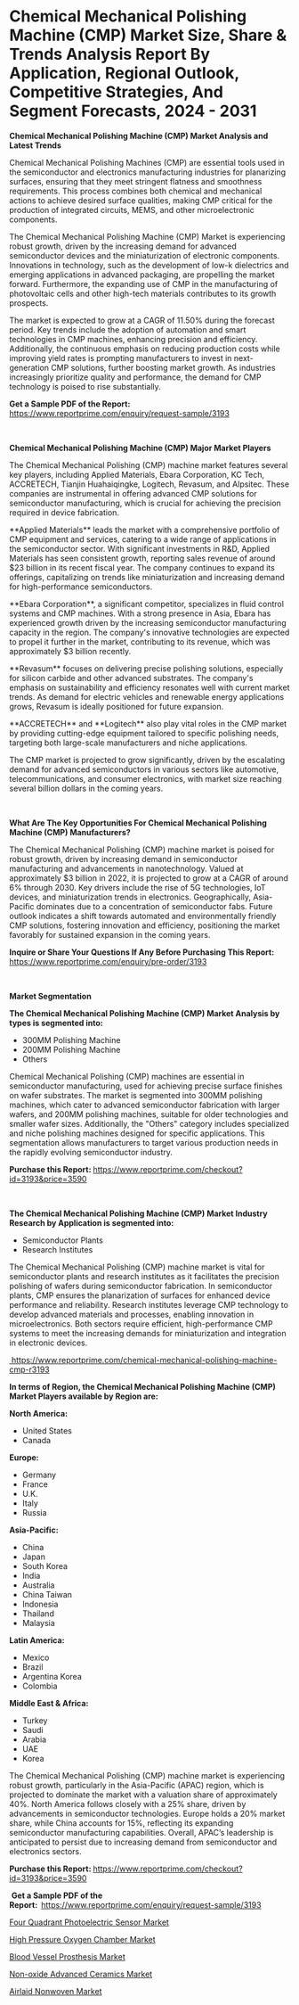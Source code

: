 <p><h1>Chemical Mechanical Polishing Machine (CMP) Market Size, Share & Trends Analysis Report By Application, Regional Outlook, Competitive Strategies, And Segment Forecasts, 2024 - 2031</h1></p><p><strong>Chemical Mechanical Polishing Machine (CMP) Market Analysis and Latest Trends</strong></p>
<p><p>Chemical Mechanical Polishing Machines (CMP) are essential tools used in the semiconductor and electronics manufacturing industries for planarizing surfaces, ensuring that they meet stringent flatness and smoothness requirements. This process combines both chemical and mechanical actions to achieve desired surface qualities, making CMP critical for the production of integrated circuits, MEMS, and other microelectronic components.</p><p>The Chemical Mechanical Polishing Machine (CMP) Market is experiencing robust growth, driven by the increasing demand for advanced semiconductor devices and the miniaturization of electronic components. Innovations in technology, such as the development of low-k dielectrics and emerging applications in advanced packaging, are propelling the market forward. Furthermore, the expanding use of CMP in the manufacturing of photovoltaic cells and other high-tech materials contributes to its growth prospects.</p><p>The market is expected to grow at a CAGR of 11.50% during the forecast period. Key trends include the adoption of automation and smart technologies in CMP machines, enhancing precision and efficiency. Additionally, the continuous emphasis on reducing production costs while improving yield rates is prompting manufacturers to invest in next-generation CMP solutions, further boosting market growth. As industries increasingly prioritize quality and performance, the demand for CMP technology is poised to rise substantially.</p></p>
<p><strong>Get a Sample PDF of the Report:&nbsp;</strong> <a href="https://www.reportprime.com/enquiry/request-sample/3193">https://www.reportprime.com/enquiry/request-sample/3193</a></p>
<p>&nbsp;</p>
<p><strong>Chemical Mechanical Polishing Machine (CMP) Major Market Players</strong></p>
<p><p>The Chemical Mechanical Polishing (CMP) machine market features several key players, including Applied Materials, Ebara Corporation, KC Tech, ACCRETECH, Tianjin Huahaiqingke, Logitech, Revasum, and Alpsitec. These companies are instrumental in offering advanced CMP solutions for semiconductor manufacturing, which is crucial for achieving the precision required in device fabrication.</p><p>**Applied Materials** leads the market with a comprehensive portfolio of CMP equipment and services, catering to a wide range of applications in the semiconductor sector. With significant investments in R&D, Applied Materials has seen consistent growth, reporting sales revenue of around $23 billion in its recent fiscal year. The company continues to expand its offerings, capitalizing on trends like miniaturization and increasing demand for high-performance semiconductors.</p><p>**Ebara Corporation**, a significant competitor, specializes in fluid control systems and CMP machines. With a strong presence in Asia, Ebara has experienced growth driven by the increasing semiconductor manufacturing capacity in the region. The company's innovative technologies are expected to propel it further in the market, contributing to its revenue, which was approximately $3 billion recently.</p><p>**Revasum** focuses on delivering precise polishing solutions, especially for silicon carbide and other advanced substrates. The company's emphasis on sustainability and efficiency resonates well with current market trends. As demand for electric vehicles and renewable energy applications grows, Revasum is ideally positioned for future expansion.</p><p>**ACCRETECH** and **Logitech** also play vital roles in the CMP market by providing cutting-edge equipment tailored to specific polishing needs, targeting both large-scale manufacturers and niche applications.</p><p>The CMP market is projected to grow significantly, driven by the escalating demand for advanced semiconductors in various sectors like automotive, telecommunications, and consumer electronics, with market size reaching several billion dollars in the coming years.</p></p>
<p>&nbsp;</p>
<p><strong>What Are The Key Opportunities For Chemical Mechanical Polishing Machine (CMP) Manufacturers?</strong></p>
<p><p>The Chemical Mechanical Polishing (CMP) machine market is poised for robust growth, driven by increasing demand in semiconductor manufacturing and advancements in nanotechnology. Valued at approximately $3 billion in 2022, it is projected to grow at a CAGR of around 6% through 2030. Key drivers include the rise of 5G technologies, IoT devices, and miniaturization trends in electronics. Geographically, Asia-Pacific dominates due to a concentration of semiconductor fabs. Future outlook indicates a shift towards automated and environmentally friendly CMP solutions, fostering innovation and efficiency, positioning the market favorably for sustained expansion in the coming years.</p></p>
<p><strong>Inquire or Share Your Questions If Any Before Purchasing This Report:</strong> <a href="https://www.reportprime.com/enquiry/pre-order/3193">https://www.reportprime.com/enquiry/pre-order/3193</a></p>
<p>&nbsp;</p>
<p><strong>Market Segmentation</strong></p>
<p><strong>The Chemical Mechanical Polishing Machine (CMP) Market Analysis by types is segmented into:</strong></p>
<p><ul><li>300MM Polishing Machine</li><li>200MM Polishing Machine</li><li>Others</li></ul></p>
<p><p>Chemical Mechanical Polishing (CMP) machines are essential in semiconductor manufacturing, used for achieving precise surface finishes on wafer substrates. The market is segmented into 300MM polishing machines, which cater to advanced semiconductor fabrication with larger wafers, and 200MM polishing machines, suitable for older technologies and smaller wafer sizes. Additionally, the "Others" category includes specialized and niche polishing machines designed for specific applications. This segmentation allows manufacturers to target various production needs in the rapidly evolving semiconductor industry.</p></p>
<p><strong>Purchase this Report:&nbsp;</strong><a href="https://www.reportprime.com/checkout?id=3193&price=3590">https://www.reportprime.com/checkout?id=3193&price=3590</a></p>
<p>&nbsp;</p>
<p><strong>The Chemical Mechanical Polishing Machine (CMP) Market Industry Research by Application is segmented into:</strong></p>
<p><ul><li>Semiconductor Plants</li><li>Research Institutes</li></ul></p>
<p><p>The Chemical Mechanical Polishing (CMP) machine market is vital for semiconductor plants and research institutes as it facilitates the precision polishing of wafers during semiconductor fabrication. In semiconductor plants, CMP ensures the planarization of surfaces for enhanced device performance and reliability. Research institutes leverage CMP technology to develop advanced materials and processes, enabling innovation in microelectronics. Both sectors require efficient, high-performance CMP systems to meet the increasing demands for miniaturization and integration in electronic devices.</p></p>
<p><a href="https://www.reportprime.com/chemical-mechanical-polishing-machine-cmp-r3193">&nbsp;https://www.reportprime.com/chemical-mechanical-polishing-machine-cmp-r3193</a></p>
<p><strong>In terms of Region, the Chemical Mechanical Polishing Machine (CMP) Market Players available by Region are:</strong></p>
<p>
    <p> <strong> North America: </strong>
        <ul>
            <li>United States</li>
            <li>Canada</li>
        </ul>
        </p> 
    <p> <strong> Europe: </strong>
        <ul>
            <li>Germany</li>
            <li>France</li>
            <li>U.K.</li>
            <li>Italy</li>
            <li>Russia</li>
        </ul>
        </p> 
    <p> <strong> Asia-Pacific: </strong>
        <ul>
            <li>China</li>
            <li>Japan</li>
            <li>South Korea</li>
            <li>India</li>
            <li>Australia</li>
            <li>China Taiwan</li>
            <li>Indonesia</li>
            <li>Thailand</li>
            <li>Malaysia</li>
        </ul>
        </p> 
    <p> <strong> Latin America: </strong>
        <ul>
            <li>Mexico</li>
            <li>Brazil</li>
            <li>Argentina Korea</li>
            <li>Colombia</li>
        </ul>
        </p> 
    <p> <strong> Middle East & Africa: </strong>
        <ul>
            <li>Turkey</li>
            <li>Saudi</li>
            <li>Arabia</li>
            <li>UAE</li>
            <li>Korea</li>
        </ul>
    </p>
    </p>
<p><p>The Chemical Mechanical Polishing (CMP) machine market is experiencing robust growth, particularly in the Asia-Pacific (APAC) region, which is projected to dominate the market with a valuation share of approximately 40%. North America follows closely with a 25% share, driven by advancements in semiconductor technologies. Europe holds a 20% market share, while China accounts for 15%, reflecting its expanding semiconductor manufacturing capabilities. Overall, APAC’s leadership is anticipated to persist due to increasing demand from semiconductor and electronics sectors.</p></p>
<p><strong>Purchase this Report: </strong><a href="https://www.reportprime.com/checkout?id=3193&price=3590">https://www.reportprime.com/checkout?id=3193&price=3590</a></p>
<p>&nbsp;<strong>Get a Sample PDF of the Report:&nbsp;&nbsp;</strong><a href="https://www.reportprime.com/enquiry/request-sample/3193">https://www.reportprime.com/enquiry/request-sample/3193</a></p>
<p><strong></strong></p>
<p><p><a href="https://github.com/WashimHussain441/Market-Research-Report-List-1/blob/main/four-quadrant-photoelectric-sensor-market.md">Four Quadrant Photoelectric Sensor Market</a></p><p><a href="https://www.linkedin.com/pulse/high-pressure-oxygen-chamber-market-strategic-insights-product-egqre?trackingId=hB%2BDouyWRE2zgs7OR0q9xA%3D%3D">High Pressure Oxygen Chamber Market</a></p><p><a href="https://www.linkedin.com/pulse/analyzing-key-drivers-blood-vessel-prosthesis-market-trends-p2uie?trackingId=ULstnonWRDq5fiZd52QeRg%3D%3D">Blood Vessel Prosthesis Market</a></p><p><a href="https://github.com/SanjidaMahmud54/Market-Research-Report-List-1/blob/main/non-oxide-advanced-ceramics-market.md">Non-oxide Advanced Ceramics Market</a></p><p><a href="https://issuu.com/reportprime-2/docs/airlaid-nonwoven-market-size-2030.p_9a77ddb4e79c99">Airlaid Nonwoven Market</a></p></p>